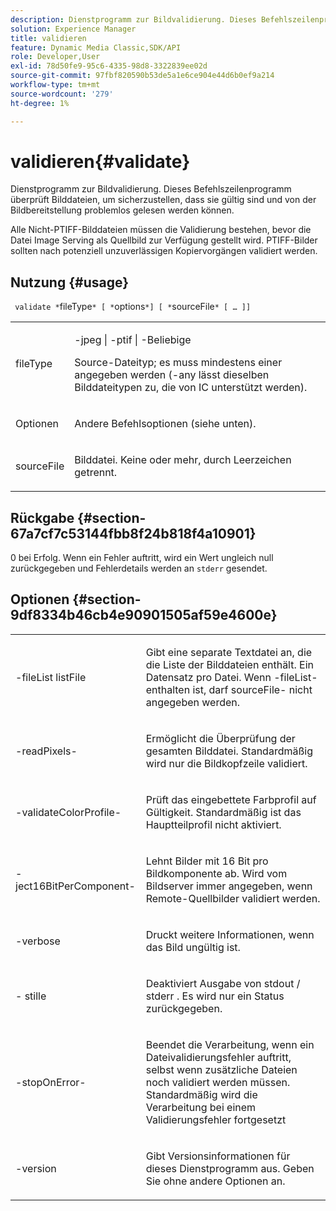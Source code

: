 ```yaml
---
description: Dienstprogramm zur Bildvalidierung. Dieses Befehlszeilenprogramm überprüft Bilddateien, um sicherzustellen, dass sie gültig sind und von Image Serving problemlos gelesen werden können.
solution: Experience Manager
title: validieren
feature: Dynamic Media Classic,SDK/API
role: Developer,User
exl-id: 78d50fe9-95c6-4335-98d8-3322839ee02d
source-git-commit: 97fbf820590b53de5a1e6ce904e44d6b0ef9a214
workflow-type: tm+mt
source-wordcount: '279'
ht-degree: 1%

---
```


# validieren{#validate}

Dienstprogramm zur Bildvalidierung. Dieses Befehlszeilenprogramm überprüft Bilddateien, um sicherzustellen, dass sie gültig sind und von der Bildbereitstellung problemlos gelesen werden können.

Alle Nicht-PTIFF-Bilddateien müssen die Validierung bestehen, bevor die Datei Image Serving als Quellbild zur Verfügung gestellt wird. PTIFF-Bilder sollten nach potenziell unzuverlässigen Kopiervorgängen validiert werden.

## Nutzung {#usage}

` validate *`fileType`* [ *`options`*] [ *`sourceFile`* [ … ]]`

<table id="simpletable_D2C6B20E1007433AB4184A73046A44F0"> 
 <tr class="strow"> 
  <td class="stentry"> <p> <span class="codeph"> <span class="varname"> fileType </span> </span> </p> </td> 
  <td class="stentry"> <p> <span class="codeph"> -jpeg | -ptif | -Beliebige </span> </p> <p>Source-Dateityp; es muss mindestens einer angegeben werden (-any lässt dieselben Bilddateitypen zu, die von IC unterstützt werden). </p> </td> 
 </tr> 
 <tr class="strow"> 
  <td class="stentry"> <p> <span class="codeph"> <span class="varname"> Optionen </span> </span> </p> </td> 
  <td class="stentry"> <p>Andere Befehlsoptionen (siehe unten). </p> </td> 
 </tr> 
 <tr class="strow"> 
  <td class="stentry"> <p> <span class="codeph"> <span class="varname"> sourceFile </span> </span> </p> </td> 
  <td class="stentry"> <p> Bilddatei. Keine oder mehr, durch Leerzeichen getrennt. </p> </td> 
 </tr> 
</table>

## Rückgabe {#section-67a7cf7c53144fbb8f24b818f4a10901}

0 bei Erfolg. Wenn ein Fehler auftritt, wird ein Wert ungleich null zurückgegeben und Fehlerdetails werden an `stderr` gesendet.

## Optionen {#section-9df8334b46cb4e90901505af59e4600e}

<table id="simpletable_004B1A29BDFD40A9B89E4CBD23119B3F"> 
 <tr class="strow"> 
  <td class="stentry"> <p> <span class="codeph"> -fileList <span class="varname"> listFile </span> </span> </p> </td> 
  <td class="stentry"> <p>Gibt eine separate Textdatei an, die die Liste der Bilddateien enthält. Ein Datensatz pro Datei. Wenn <span class="codeph"> -fileList-</span> enthalten ist, darf <span class="varname"> sourceFile-</span> nicht angegeben werden. </p> </td> 
 </tr> 
 <tr class="strow"> 
  <td class="stentry"> <p> <span class="codeph"> -readPixels-</span> </p> </td> 
  <td class="stentry"> <p>Ermöglicht die Überprüfung der gesamten Bilddatei. Standardmäßig wird nur die Bildkopfzeile validiert. </p> </td> 
 </tr> 
 <tr class="strow"> 
  <td class="stentry"> <p> <span class="codeph"> -validateColorProfile-</span> </p> </td> 
  <td class="stentry"> <p>Prüft das eingebettete Farbprofil auf Gültigkeit. Standardmäßig ist das Hauptteilprofil nicht aktiviert. </p> </td> 
 </tr> 
 <tr class="strow"> 
  <td class="stentry"> <p> <span class="codeph"> -ject16BitPerComponent-</span> </p> </td> 
  <td class="stentry"> <p> Lehnt Bilder mit 16 Bit pro Bildkomponente ab. Wird vom Bildserver immer angegeben, wenn Remote-Quellbilder validiert werden. </p> </td> 
 </tr> 
 <tr class="strow"> 
  <td class="stentry"> <p> <span class="codeph"> -verbose </span> </p> </td> 
  <td class="stentry"> <p> Druckt weitere Informationen, wenn das Bild ungültig ist. </p> </td> 
 </tr> 
 <tr class="strow"> 
  <td class="stentry"> <p> <span class="codeph"> - stille </span> </p> </td> 
  <td class="stentry"> <p>Deaktiviert <span class="codeph"> Ausgabe von stdout </span>/ <span class="codeph"> stderr </span>. Es wird nur ein Status zurückgegeben. </p> </td> 
 </tr> 
 <tr class="strow"> 
  <td class="stentry"> <p> <span class="codeph"> -stopOnError-</span> </p> </td> 
  <td class="stentry"> <p>Beendet die Verarbeitung, wenn ein Dateivalidierungsfehler auftritt, selbst wenn zusätzliche Dateien noch validiert werden müssen. Standardmäßig wird die Verarbeitung bei einem Validierungsfehler fortgesetzt </p> </td> 
 </tr> 
 <tr class="strow"> 
  <td class="stentry"> <p> <span class="codeph"> -version </span> </p> </td> 
  <td class="stentry"> <p>Gibt Versionsinformationen für dieses Dienstprogramm aus. Geben Sie ohne andere Optionen an. </p> </td> 
 </tr> 
</table>

